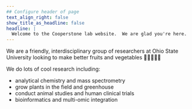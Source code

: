 ```yaml
---
## Configure header of page
text_align_right: false
show_title_as_headline: false
headline: |
  Welcome to the Cooperstone lab website.  We are glad you're here.
---
```


<!-- this is a subheadline -->
We are a friendly, interdisciplinary group of researchers at Ohio State University looking to make better fruits and vegetables 🍅🍏🍎🍓🌱

We do lots of cool research including:

- analytical chemistry and mass spectrometry
- grow plants in the field and greenhouse
- conduct animal studies and human clinical trials
- bioinformatics and multi-omic integration